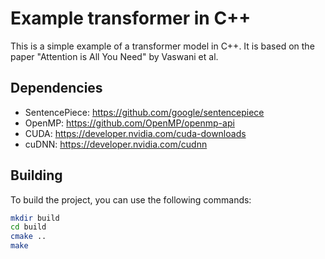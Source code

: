 # Example transformer in C++

This is a simple example of a transformer model in C++. It is based on the paper "Attention is All You Need" by Vaswani et al.

## Dependencies

- SentencePiece: <https://github.com/google/sentencepiece>
- OpenMP: <https://github.com/OpenMP/openmp-api>
- CUDA: <https://developer.nvidia.com/cuda-downloads>
- cuDNN: <https://developer.nvidia.com/cudnn>

## Building

To build the project, you can use the following commands:

```bash
mkdir build
cd build
cmake ..
make
```
